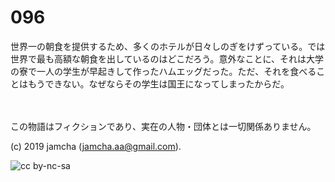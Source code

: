 

# 096

世界一の朝食を提供するため、多くのホテルが日々しのぎをけずっている。では世界で最も高額な朝食を出しているのはどこだろう。意外なことに、それは大学の寮で一人の学生が早起きして作ったハムエッグだった。ただ、それを食べることはもうできない。なぜならその学生は国王になってしまったからだ。

<br>  
<br>  
この物語はフィクションであり、実在の人物・団体とは一切関係ありません。  

(c) 2019 jamcha (jamcha.aa@gmail.com).  

![cc by-nc-sa](https://i.creativecommons.org/l/by-nc-sa/4.0/88x31.png)  

